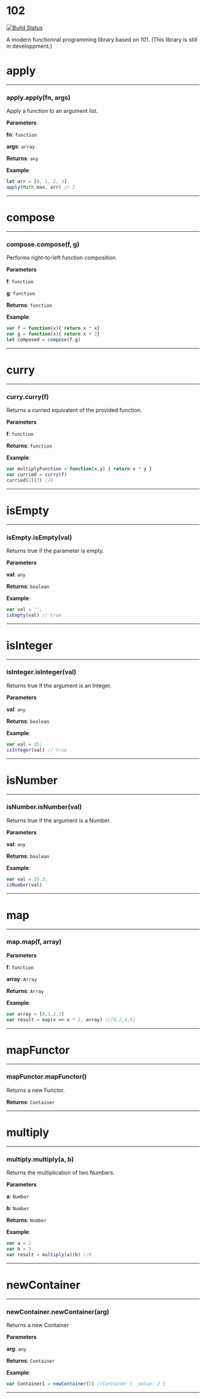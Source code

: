 # 102
[![Build Status](https://travis-ci.org/ayshiff/102.svg?branch=master)](https://travis-ci.org/ayshiff/102)

A modern functionnal programming library based on 101.
(This library is still in developpment.)









# apply





* * *

### apply.apply(fn, args) 

Apply a function to an argument list.

**Parameters**

**fn**: `function`

**args**: `array`

**Returns**: `any`

**Example**:
```js
let arr = [0, 1, 2, 3]
apply(Math.max, arr) // 3
```



* * *











# compose





* * *

### compose.compose(f, g) 

Performs right-to-left function composition.

**Parameters**

**f**: `function`

**g**: `function`

**Returns**: `function`

**Example**:
```js
var f = function(x){ return x * x}
var g = function(x){ return x + 2}
let composed = compose(f,g)
```



* * *











# curry





* * *

### curry.curry(f) 

Returns a curried equivalent of the provided function.

**Parameters**

**f**: `function`

**Returns**: `function`

**Example**:
```js
var multiplyFunction = function(x,y) { return x * y }
var curried = curry(f)
curried(2)(3) //6
```



* * *











# isEmpty





* * *

### isEmpty.isEmpty(val) 

Returns true if the parameter is empty.

**Parameters**

**val**: `any`

**Returns**: `boolean`

**Example**:
```js
var val = '';
isEmpty(val) // true
```



* * *











# isInteger





* * *

### isInteger.isInteger(val) 

Returns true if the argument is an Integer.

**Parameters**

**val**: `any`

**Returns**: `boolean`

**Example**:
```js
var val = 15;
isInteger(val) // true
```



* * *











# isNumber





* * *

### isNumber.isNumber(val) 

Returns true if the argument is a Number.

**Parameters**

**val**: `any`

**Returns**: `boolean`

**Example**:
```js
var val = 15.3;
isNumber(val)
```



* * *











# map





* * *

### map.map(f, array) 

**Parameters**

**f**: `function`

**array**: `Array`

**Returns**: `Array`

**Example**:
```js
var array = [0,1,2,3]
var result = map(x => x * 2, array) //[0,2,4,6]
```



* * *











# mapFunctor





* * *

### mapFunctor.mapFunctor() 

Returns a new Functor.

**Returns**: `Container`



* * *











# multiply





* * *

### multiply.multiply(a, b) 

Returns the multiplication of two Numbers.

**Parameters**

**a**: `Number`

**b**: `Number`

**Returns**: `Number`

**Example**:
```js
var a = 2
var b = 3
var result = multiply(a)(b) //6
```



* * *











# newContainer





* * *

### newContainer.newContainer(arg) 

Returns a new Container

**Parameters**

**arg**: `any`

**Returns**: `Container`

**Example**:
```js
var Container1 = newContainer(2) //Container { _value: 2 }
```



* * *










